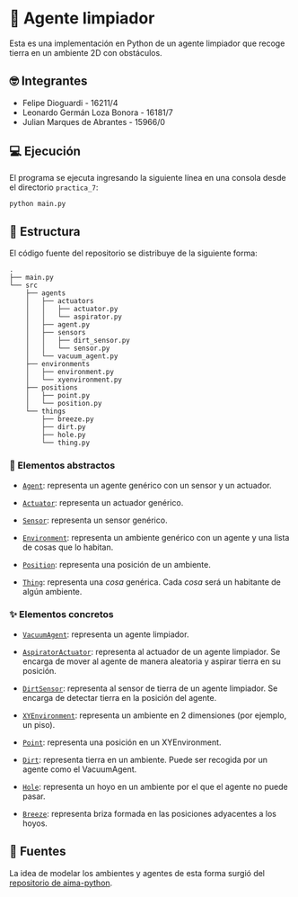# :broom: Agente limpiador

Esta es una implementación en Python de un agente limpiador
que recoge tierra en un ambiente 2D con obstáculos.

## :nerd_face: Integrantes

- Felipe Dioguardi - 16211/4
- Leonardo Germán Loza Bonora - 16181/7
- Julian Marques de Abrantes - 15966/0

## :computer: Ejecución

El programa se ejecuta ingresando la siguiente línea en una consola
desde el directorio `practica_7`:

```bash
python main.py
```

## :open_file_folder: Estructura

El código fuente del repositorio se distribuye de la siguiente forma:

```file-tree
.
├── main.py
└── src
    ├── agents
    │   ├── actuators
    │   │   ├── actuator.py
    │   │   └── aspirator.py
    │   ├── agent.py
    │   ├── sensors
    │   │   ├── dirt_sensor.py
    │   │   └── sensor.py
    │   └── vacuum_agent.py
    ├── environments
    │   ├── environment.py
    │   └── xyenvironment.py
    ├── positions
    │   ├── point.py
    │   └── position.py
    └── things
        ├── breeze.py
        ├── dirt.py
        ├── hole.py
        └── thing.py
```

### :dizzy: Elementos abstractos

- [`Agent`](./src/agents/agent.py): representa un agente genérico
  con un sensor y un actuador.

- [`Actuator`](./src/agents/actuators/actuator.py): representa un actuador genérico.

- [`Sensor`](./src/agents/sensors/sensor.py): representa un sensor genérico.

- [`Environment`](./src/environments/environment.py): representa un ambiente genérico
  con un agente y una lista de cosas que lo habitan.

- [`Position`](./src/positions/position.py): representa una posición de un ambiente.

- [`Thing`](./src/things/thing.py): representa una _cosa_ genérica.
  Cada _cosa_ será un habitante de algún ambiente.

### :sparkles: Elementos concretos

- [`VacuumAgent`](./src/agents/vacuum_agent.py): representa un agente limpiador.

- [`AspiratorActuator`](./src/agents/actuators/aspirator.py): representa al actuador
  de un agente limpiador.
  Se encarga de mover al agente de manera aleatoria y aspirar tierra en su posición.

- [`DirtSensor`](./src/agents/sensors/dirt_sensor.py): representa al sensor de
  tierra de un agente limpiador. Se encarga de detectar tierra
  en la posición del agente.

- [`XYEnvironment`](./src/environments/xyenvironment.py): representa un ambiente
  en 2 dimensiones (por ejemplo, un piso).

- [`Point`](./src/positions/point.py): representa una posición en un XYEnvironment.

- [`Dirt`](./src/things/dirt.py): representa tierra en un ambiente.
  Puede ser recogida por un agente como el VacuumAgent.

- [`Hole`](./src/things/hole.py): representa un hoyo en un ambiente por el que el
  agente no puede pasar.

- [`Breeze`](./src/things/breeze.py): representa briza formada en las posiciones
  adyacentes a los hoyos.

## :book: Fuentes

La idea de modelar los ambientes y agentes de esta forma surgió del
[repositorio de aima-python](https://github.com/aimacode/aima-python).
